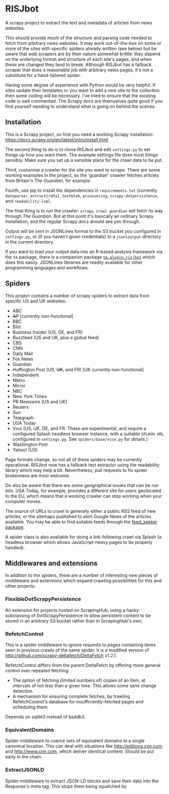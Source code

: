 # RISJbot
A scrapy project to extract the text and metadata of articles from news
websites.

This should provide much of the structure and parsing code needed to fetch
from arbitrary news websites. It may work out-of-the-box on some or more of
the sites with specific spiders already written (see below) but be aware that
web scrapers are by their nature somewhat brittle: they depend on the
underlying format and structure of each site's pages, and when these are
changed they tend to break. Although RISJbot has a fallback scraper that does
a reasonable job with arbitrary news pages, it's not a substitute for a
hand-tailored spider.

Having some degree of experience with Python would be very helpful. If sites
update their templates or you want to add a new site to the collection then
some coding will be necessary. I've tried to ensure that the existing code
is well commented. The Scrapy docs are themselves quite good if you find
yourself needing to understand what is going on behind the scenes.


## Installation

This is a Scrapy project, so first you need a working Scrapy installation:
https://docs.scrapy.org/en/latest/intro/install.html

The second thing to do is to clone RISJbot and edit `settings.py` to set things
up how you want them. The example settings file does most things sensibly.
Make sure you set up a sensible place for the crawl data to be put.

Third, customise a crawler for the site you want to scrape. There are some
working examples in the project, so the 'guardian' crawler fetches articles
from Britain's *The Guardian*, for example.

Fourth, use pip to install the dependencies in `requirements.txt` (currently
`dateparser`, `extruct[rdfa]`, `textblob`, `pronouncing`,
`scrapy-dotpersistence`, and `readability-lxml`.

The final thing is to run the crawler: `scrapy crawl guardian` will fetch
its way through *The Guardian*. But at this point it's basically an ordinary
Scrapy installation, and the regular Scrapy docs should see you through.

Output will be sent in JSONLines format to the S3 bucket you configured in
`settings.py`, or (if you haven't given credentials) to a `jsonloutput`
directory in the current directory.

If you want to load your output data into an R-based analysis framework via the
`tm` package, there is a companion package
[`tm.plugin.risjbot`](https://github.com/pmyteh/tm.plugin.risjbot) which does
this easily. JSONLines libraries are readily available for other programming
languages and workflows.


## Spiders

This project contains a number of scrapy spiders to extract data from specific
US and UK websites:
* ABC
* ~~AP~~ [currently non-functional]
* BBC
* Bild
* Business Insider (US, DE, and FR)
* Buzzfeed (US and UK, plus a global feed)
* CBS
* CNN
* Daily Mail
* Fox News
* Guardian
* Huffington Post (US, ~~UK~~, and FR) [UK currently non-functional]
* Independent
* Metro
* Mirror
* NBC
* New York Times
* PR Newswire (US and UK)
* Reuters
* Sun
* Telegraph
* USA Today
* Vice (US, UK, DE, and FR. These are experimental, and require a configured
Splash headless browser instance, with a suitable `SPLASH_URL` configured in
`settings.py`. See `spiders/base/vice.py` for details.)
* Washington Post
* Yahoo! (US)

Page formats change, so not all of these spiders may be currently operational.
RISJbot now has a fallback text extractor using the readability library which
may help a bit. Nevertheless, pull requests to fix spider brokenness are most
welcome.

Do also be aware that there are some geographical issues that can be run into.
USA Today, for example, provides a different site for users geolocated to the
EU, which means that a working crawler can stop working when your computer
moves.

The source of URLs to crawl is generally either a public RSS feed of new
articles, or the sitemaps published to alert Google News of the articles
available. You may be able to find suitable feeds through the
[feed_seeker package](https://github.com/mitmedialab/feed_seeker).

A spider class is also available for doing a link-following crawl via Splash
(a headless browser which allows JavaScript-heavy pages to be properly
handled).

## Middlewares and extensions
In addition to the spiders, there are a number of interesting new pieces of
middleware and extensions which expand crawling possibilities for this and
other projects:

### FlexibleDotScrapyPersistence
An extension for projects hosted on ScrapingHub, using a hacky subclassing of
DotScrapyPersistence to allow persistent content to be stored in an arbitrary
S3 bucket rather than in ScrapingHub's own.

### RefetchControl
This is a spider middleware to ignore requests to pages containing items
seen in previous crawls of the same spider. It is a modified version of
http://github.com/scrapy-deltafetch/DeltaFetch v1.2.1.

RefetchControl differs from the parent DeltaFetch by offering more general
control over repeated fetching:
* The option of fetching (limited numbers of) copies of an item, 
  at intervals of not less than a given time. This allows some sane change
  detection.
* A mechanism for ensuring complete fetches, by trawling RefetchControl's
  database for insufficiently-fetched pages and scheduling them.

Depends on sqlite3 instead of bsddb3.

### EquivalentDomains
Spider middleware to coerce sets of equivalent domains to a single
canonical location. This can deal with situations like
http://editions.cnn.com and http://www.cnn.com, which deliver identical
content. Should be put early in the chain.

### ExtractJSONLD
Spider middleware to extract JSON-LD blocks and save their data into the
Response's meta tag. This stops them being squelched by <script>-killing
code and makes them easier to extract from.

### Fake404
Spider middleware to drop pages iff they are that annoyance on the web:
the 404 'not found' response returned as a branded page with HTTP code
200 (which should indicate success).

This should not be necessary, both because such behaviour is improper
on behalf of webservers, and because we are literally crawling the
sites' OWN LIST OF VALID PAGES. Nevertheless, foxnews.com does it and
others might.

### UnwantedContent
Spider middleware to process a response's selector by removing a
(configurable) set of elements from it. This is used to strip things
like figures from the content before passing the body on to the parsing
code. This makes it feasible to strip similar junk from all pages if
necessary.

Note that this leaves response.selector and response.body containing
different data. This is (1) an advantage, as it lets the spider save
the original page, and (2) a disadvantage, as the 'response' object
is confusingly no longer coherent. Caller beware!

Under the covers, Selectors contain an lxml.etree.Element document
root, which is not exposed by the Selector interface. This is mutatable
using the .remove method on parts of the selector.root document tree.
Unfortunately, there is no native content removal interface in scrapy.

As this is not using a published interface for Selector, it must be
considered risky. In particular, it is feasible (though not likely) that
scrapy could change its selector implementation to use a different
HTML/XML parsing library, at which point this would fail.

### OffsiteDownloaderShim
This is a shim to adapt the existing OffsiteMiddleware spider
middleware as downloader middleware. This lets it properly discard
offsite redirects from non-spider sources (such as those generated
from the independent.co.uk sitemap.

See https://github.com/scrapy/scrapy/issues/2241

A grotty hack, but a useful one.

### StripNull
Downloader middleware to discard ASCII NUL bytes from Responses. This
really(!) shouldn't be necessary, but bigstory.ap.org/latest (and
possibly other pages from bigstory.ap.org) are studded with NUL bytes,
which really messes up the underlying lxml parsing library (which is
C based and presumably uses null-terminated strings). The effect is that
the page's parse tree is cut off where the NUL occurs.

We don't want to do this for possible binaries (like gzip compressed
sitemaps, for example).

See: https://github.com/scrapy/scrapy/issues/2481

## Pipelines
Finally, there are a number of pipeline classes which do various
interesting things:

### CheckContent
Ensures that body text has been extracted for each page, otherwise
raising a logger.error so it is flagged in ScrapingHub

### WordCount
Counts and records words in bodytext.

### NamedPeople
Carries out Named Entity Recognition to identify people mentioned in
news stories.

Note that this pipeline class plays badly with
ScrapingHub (as it requires megabytes of NLTK data which needs to be
fetched from the web or synced with S3 on each run, in the absence
of true persistent storage).

### ReadingAge
Calculates the Flesch reading ease and Flesch-Kincaid grade level for
article bodies. Valid only in English, partly as the tests don't
transfer to other languages well, and partly because we rely on the
CMU pronounciation dictionary for syllable counting, which is only
available in en-US.
       
Note that this pipeline class plays badly with
ScrapingHub (as it requires megabytes of NLTK data which needs to be
fetched from the web or synced with S3 on each run, in the absence
of true persistent storage).

### Sentiment
Uses textblob to determine and record sentiment and
subjectivity scores for the bodytext of each item.

### StripRawPage
RISJbot is configured to store a Base64-encoded gzipped version of the
raw Response in its JSON output by default. This pipeline class removes
it when needed (for various reasons). It is now enabled by default in
`settings.py`, so if you want the raw Response saved then you will need to set
`STRIPRAWPAGE_ENABLED` to False.
